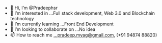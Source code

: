 - 👋 Hi, I’m @Pradeephsr
- 👀 I’m interested in ...Full stack development, Web 3.0 and Blockchain technology
- 🌱 I’m currently learning ...Front End Development
- 💞️ I’m looking to collaborate on ...No idea
- 📫 How to reach me ...pradeep.myag@gmail.com, (+91 94874 88820)

<!---
Pradeephsr/Pradeephsr is a ✨ special ✨ repository because its `README.md` (this file) appears on your GitHub profile.
You can click the Preview link to take a look at your changes.
--->
